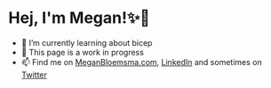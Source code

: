 # Hej, I'm Megan!:sparkles:👋

- 🌱 I’m currently learning about bicep
- 🎨 This page is a work in progress
- 📫 Find me on [MeganBloemsma.com](https://meganbloemsma.com), [LinkedIn](https://linkedin.com/in/meganbloemsma) and sometimes on [Twitter](https://twitter.com/BloemsmaMegan)

<!---
meganbloemsma/meganbloemsma is a ✨ special ✨ repository because its `README.md` (this file) appears on your GitHub profile.
You can click the Preview link to take a look at your changes.
--->
